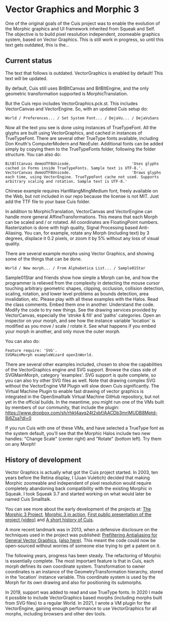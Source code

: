# Vector Graphics and Morphic 3 #

One of the original goals of the Cuis project was to enable the evolution of the Morphic graphics and UI framework inherited from Squeak and Self. The objective is to build pixel resolution independent, zoomeable graphics system, based on Vector Graphics. This is still work in progress, so until this text gets outdated, this is the...

## Current status

The text that follows is outdated. VectorGraphics is enabled by default! This text will be updated.

By default, Cuis still uses BitBltCanvas and BitBltEngine, and the only geometric transformation supported is MorphicTranslation.

But the Cuis repo includes VectorGraphics.pck.st. This includes VectorCanvas and VectorEngine. So, with an updated Cuis setup do:
```
World / Preferences... / Set System Font... / DejaVu... / DejaVuSans
```
Now all the text you see is done using instances of TrueTypeFont. All the glyphs are built using VectorGraphics, and cached in instances of TrueTypeFont. There are several other TrueType fonts available, including Don Knuth's ComputerModern and NeoEuler. Additional fonts can be added simply by copying them to the TrueTypeFonts folder, following the folder structure. You can also do:
```
BitBltCanvas demoUTF8Unicode.							'Uses glyphs cached in Forms inside TrueTypeFonts. Sample text is UTF-8.'.
VectorCanvas demoUTF8Unicode.							'Draws glyphs each time, using VectorEngine. TrueTypeFont cache not used. Supports arbitrary scaling and rotation. Sample text is UTF-8.'
```
Chinese example requires HanWangMingMedium font, freely available on the Web, but not included in our repo because the license is not MIT. Just add the TTF file to your base Cuis folder.

In addition to MorphicTranslation, VectorCanvas and VectorEngine can handle more general AffineTransformations. This means that each Morph can be scaled and / or rotated. All coordinates are FloatingPoint numbers. Rasterization is done with high quality, Signal Processing based Anti-Aliasing. You can, for example, rotate any Morph (including text) by 3 degrees, displace it 0.2 pixels, or zoom it by 5% without any loss of visual quality.

There are several example morphs using Vector Graphics, and showing some of the things that can be done.
```
World / New morph... / From Alphabetica List... / Sample01Star
```
Sample01Star and friends show how simple a Morph can be, and how the programmer is relieved from the complexity in detecting the mouse cursor touching arbitrary geometric shapes, clipping, occlusion, collision detection, scaling, rotation, and lower level problems as bounds detection, area invalidation, etc. Please play with all these examples with the Halos. Read the class comments. Embed them one in another. Understand the code. Modify the code to try new things. See the drawing services provided by VectorCanvas, especially the 'stroke & fill' and 'paths' categories. Open an inspector on your morph, and see how the instance variable 'location' is modified as you move / scale / rotate it. See what happens if you embed your morph in another, and only move the outer morph.

You can also do:
```
Feature require: 'SVG'.
SVGMainMorph exampleWizard openInWorld.
```
There are several other examples included, chosen to show the capabilities of the VectorGraphics engine and SVG support. Browse the class side of SVGMainMorph, category 'examples'. SVG support is quite complete, so you can also try other SVG files as well. Note that drawing complex SVG without the VectorEngine VM Plugin will slow down Cuis significantly. The Virtual Machine Plugin to enable fast drawing of vector graphics is integrated in the OpenSmalltalk Virtual Machine GitHub repository, but not yet in the official builds. In the meantime, you might run one of the VMs built by members of our community, that include the plugin: https://www.dropbox.com/sh/rhkt4ayq24t2xbf/AACDb3mrjMUDB8Mptd-Bi6Zsa?dl=0

If you run Cuis with one of these VMs, and have selected a TrueType font as the system default, you'll see that the Morphic Halos include two new handles: "Change Scale" (center right) and "Rotate" (bottom left). Try them on any Morph!

## History of development

Vector Graphics is actually what got the Cuis project started. In 2003, ten years before the Retina display, I (Juan Vuletich) decided that making Morphic zoomeable and independent of pixel resolution would require completely abandoning back compatibility with the existing Morphic in Squeak. I took Squeak 3.7 and started working on what would later be named Cuis Smalltalk.

You can see more about the early development of the projects at: [The Morphic 3 Project](http://www.jvuletich.org/Morphic3/Morphic3-200911.html), [Morphic 3 in action](http://www.jvuletich.org/Morphic3/Morphic3-201006.html), [First public presentation of the project (video)](http://www.jvuletich.org/Morphic3/Smalltalks2007/Smalltalks2007.html) and [A short history of Cuis](CuisHistory.md).

A more recent landmark was in 2013, when a defensive disclosure on the techniques used in the project was published: [Prefiltering Antialiasing for General Vector Graphics](https://www.researchgate.net/publication/267152327_Prefiltering_Antialiasing_for_General_Vector_Graphics), [(also here)](https://priorart.ip.com/IPCOM/000232657). This meant the code could now be open-sourced without worries of someone else trying to get a patent on it.

The following years, progress has been steady. The refactoring of Morphic is essentially complete. The most important feature is that in Cuis, each morph defines its own coordinate system. Transformation to owner coordinates is an instance of the GeometryTransformation hierarchy, stored in the 'location' instance variable. This coordinate system is used by the Morph for its own drawing and also for positioning its submorphs.

In 2019, support was added to read and use TrueType fonts. In 2020 I made it possible to include VectorGraphics based morphs (including morphs built from SVG files) to a regular World. In 2021, I wrote a VM plugin for the VectorEngine, gaining enough performance to use VectorGraphics for all morphs, including browsers and other dev tools.
